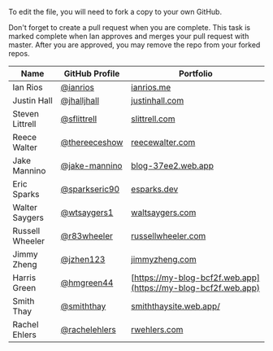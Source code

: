 To edit the file, you will need to fork a copy to your own GitHub.

Don't forget to create a pull request when you are complete. This task is marked complete when Ian approves and merges your pull request with master. After you are approved, you may remove the repo from your forked repos.

| Name | GitHub Profile | Portfolio |
| --- | --- | --- |
| Ian Rios | [@ianrios](https://github.com/ianrios) | [ianrios.me](https://ianrios.me) |
| Justin Hall | [@jhalljhall](https://github.com/jhalljhall) | [justinhall.com](https://justinhall.com) |
| Steven Littrell | [@sflittrell](https://github.com/sflittrell) | [slittrell.com](https://slittrell.com) |
| Reece Walter | [@thereeceshow](https://github.com/thereeceshow) | [reecewalter.com](https://reecewalter.com) |
| Jake Mannino | [@jake-mannino](https://github.com/jake-mannino) | [blog-37ee2.web.app](https://blog-37ee2.web.app) |
| Eric Sparks | [@sparkseric90](https://github.com/sparkseric90) | [esparks.dev](https://ericsparks.dev) |
| Walter Saygers | [@wtsaygers1](https://github.com/wtsaygers1) | [waltsaygers.com](https://waltsaygers.com) |
| Russell Wheeler | [@r83wheeler](https://github.com/r83wheeler) | [russellwheeler.com](https://russellwheeler.com) |
| Jimmy Zheng | [@jzhen123](https://github.com/Jzhen123) | [jimmyzheng.com](https://jimmyzheng.com) |
| Harris Green | [@hmgreen44](https://github.com/hmgreen44) | [https://my-blog-bcf2f.web.app](https://my-blog-bcf2f.web.app) |
| Smith Thay | [@smiththay](https://github.com/smiththay) | [smiththaysite.web.app/](https://smiththaysite.web.app/) |
| Rachel Ehlers | [@rachelehlers](https://github.com/cedar-waxwing) | [rwehlers.com](https://rwehlers.com) |
